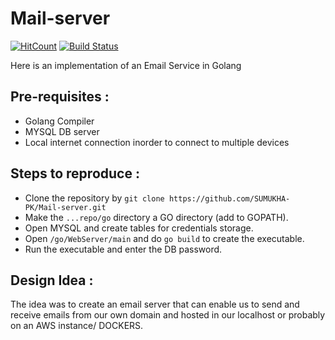# Mail-server 
[![HitCount](http://hits.dwyl.io/SUMUKHA-PK/Mail-Server.svg)](http://hits.dwyl.io/SUMUKHA-PK/Mail-Server) [![Build Status](https://travis-ci.com/SUMUKHA-PK/Mail-server.svg?branch=master)](https://travis-ci.com/SUMUKHA-PK/Mail-server)

Here is an implementation of an Email Service in Golang

## Pre-requisites :
* Golang Compiler
* MYSQL DB server
* Local internet connection inorder to connect to multiple devices

## Steps to reproduce : 
* Clone the repository by ```git clone https://github.com/SUMUKHA-PK/Mail-server.git```
* Make the ```...repo/go``` directory a GO directory (add to GOPATH).
* Open MYSQL and create tables for credentials storage.
* Open ```/go/WebServer/main``` and do ```go build``` to create the executable.
* Run the executable and enter the DB password.

## Design Idea : 
  The idea was to create an email server that can enable us to send and receive emails from our own domain and hosted in our localhost or probably on an AWS instance/ DOCKERS.
  
